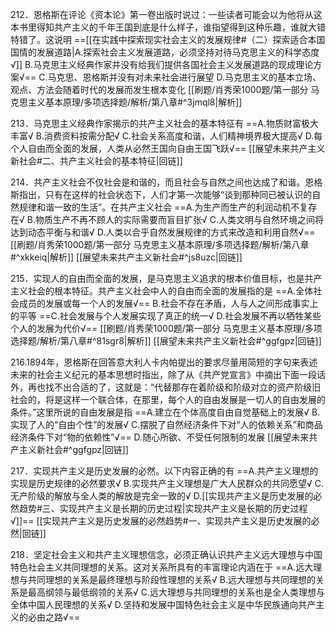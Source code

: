 212．恩格斯在评论《资本论》第一卷出版时说过：一些读者可能会以为他将从这本书里得知共产主义的千年王国到底是什么样子，谁指望得到这种乐趣，谁就大错特错了。这说明
==[[在实践中探索现实社会主义的发展规律#（二）探索适合本国国情的发展道路|A.探索社会主义发展道路，必须坚持对待马克思主义的科学态度√]]
B.马克思主义经典作家并没有给我们提供各国社会主义发展道路的现成理论方案√==
C.马克思、恩格斯并没有对未来社会进行展望
D.马克思主义的基本立场、观点、方法会随着时代的发展而发生根本变化
[[刷题/肖秀荣1000题/第一部分 马克思主义基本原理/多项选择题/解析/第八章#^3jmql8|解析]]

213．马克思主义经典作家揭示的共产主义社会的基本特征有
==A.物质财富极大丰富√
B.消费资料按需分配√
C.社会关系高度和谐，人们精神境界极大提高√
D.每个人自由而全面的发展，人类从必然王国向自由王国飞跃√==
[[展望未来共产主义新社会#二、共产主义社会的基本特征|回链]]

214．共产主义社会不仅社会是和谐的，而且社会与自然之间也达成了和谐。恩格斯指出，只有在这样的社会状态下，人们才第一次能够“谈到那种同已被认识的自然规律和谐一致的生活”。在共产主义社会
==A.为生产而生产的利润动机不复存在√
B.物质生产不再不顾人的实际需要而盲目扩张√
C.人类文明与自然环境之间将达到动态平衡与和谐√
D.人类以合乎自然发展规律的方式来改造和利用自然√==
[[刷题/肖秀荣1000题/第一部分 马克思主义基本原理/多项选择题/解析/第八章#^xkkeiq|解析]]
[[展望未来共产主义新社会#^js8uzc|回链]]

215．实现人的自由而全面的发展，是马克思主义追求的根本价值目标，也是共产主义社会的根本特征。共产主义社会中人的自由而全面的发展指的是
==A.全体社会成员的发展或每一个人的发展√==
B.社会不存在矛盾，人与人之间形成事实上的平等
==C.社会发展与个人发展实现了真正的统一√
D.社会发展不再以牺牲某些个人的发展为代价√==
[[刷题/肖秀荣1000题/第一部分 马克思主义基本原理/多项选择题/解析/第八章#^81sgr8|解析]]
[[展望未来共产主义新社会#^ggfgpz|回链]]

216.1894年，恩格斯在回答意大利人卡内帕提出的要求尽量用简短的字句来表述未来的社会主义纪元的基本思想时指出，除了从《共产党宣言》中摘出下面一段话外，再也找不出合适的了，这就是：“代替那存在着阶级和阶级对立的资产阶级旧社会的，将是这样一个联合体，在那里，每个人的自由发展是一切人的自由发展的条件。”这里所说的自由发展是指
==A.建立在个体高度自由自觉基础上的发展√
B.实现了人的“自由个性”的发展√
C.摆脱了自然经济条件下对“人的依赖关系”和商品经济条件下对“物的依赖性”√==
D.随心所欲、不受任何限制的发展
[[展望未来共产主义新社会#^ggfgpz|回链]]

217．实现共产主义是历史发展的必然。以下内容正确的有
==A.共产主义理想的实现是历史规律的必然要求√
B.实现共产主义理想是广大人民群众的共同愿望√
C.无产阶级的解放与全人类的解放是完全一致的√
D.[[实现共产主义是历史发展的必然趋势#三、实现共产主义是长期的历史过程|实现共产主义是长期的历史过程√]]==
[[实现共产主义是历史发展的必然趋势#一、实现共产主义是历史发展的必然|回链]]

218．坚定社会主义和共产主义理想信念，必须正确认识共产主义远大理想与中国特色社会主义共同理想的关系。这对关系所具有的丰富理论内涵在于
==A.远大理想与共同理想的关系是最终理想与阶段性理想的关系√
B.远大理想与共同理想的关系是最高纲领与最低纲领的关系√
C.远大理想与共同理想的关系也是全人类理想与全体中国人民理想的关系√
D.坚持和发展中国特色社会主义是中华民族通向共产主义的必由之路√==